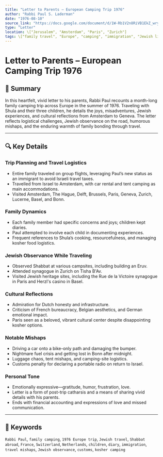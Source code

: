 ```yaml
---
title: "Letter to Parents – European Camping Trip 1976"
author: "Rabbi Paul S. Laderman"
date: "1976-08-10"
source_link: "https://docs.google.com/document/d/1W-Rb1V2n8RiVB1EkZ_wryiSJAZgp6aLO/edit?usp=share_link&ouid=116172739222740275984&rtpof=true&sd=true"
type: "Letter"
location: \["Jerusalem", "Amsterdam", "Paris", "Zurich"]
tags: \["family travel", "Europe", "camping", "immigration", "Jewish life abroad"]
---
```


# Letter to Parents – European Camping Trip 1976

## 📝 Summary

In this heartfelt, vivid letter to his parents, Rabbi Paul recounts a month-long family camping trip across Europe in the summer of 1976. Traveling with Shula and their three children, he details the joys, misadventures, Jewish experiences, and cultural reflections from Amsterdam to Geneva. The letter reflects logistical challenges, Jewish observance on the road, humorous mishaps, and the enduring warmth of family bonding through travel.

---

## 🔍 Key Details

### Trip Planning and Travel Logistics

* Entire family traveled on group flights, leveraging Paul’s new status as an immigrant to avoid Israeli travel taxes.
* Travelled from Israel to Amsterdam, with car rental and tent camping as main accommodations.
* Visited Amsterdam, The Hague, Delft, Brussels, Paris, Geneva, Zurich, Lucerne, Basel, and Bonn.

### Family Dynamics

* Each family member had specific concerns and joys; children kept diaries.
* Paul attempted to involve each child in documenting experiences.
* Frequent references to Shula’s cooking, resourcefulness, and managing kosher food logistics.

### Jewish Observance While Traveling

* Observed Shabbat at various campsites, including building an Eruv.
* Attended synagogue in Zurich on Tisha B'Av.
* Visited Jewish heritage sites, including the Rue de la Victoire synagogue in Paris and Herzl's casino in Basel.

### Cultural Reflections

* Admiration for Dutch honesty and infrastructure.
* Criticism of French bureaucracy, Belgian aesthetics, and German emotional impact.
* Paris seen as a beloved, vibrant cultural center despite disappointing kosher options.

### Notable Mishaps

* Driving a car onto a bike-only path and damaging the bumper.
* Nightmare fuel crisis and getting lost in Bonn after midnight.
* Luggage chaos, tent mishaps, and camping-site logistics.
* Customs penalty for declaring a portable radio on return to Israel.

### Personal Tone

* Emotionally expressive—gratitude, humor, frustration, love.
* Letter is a form of post-trip catharsis and a means of sharing vivid details with his parents.
* Ends with financial accounting and expressions of love and missed communication.

---

## 🧠 Keywords

`Rabbi Paul`, `family camping`, `1976 Europe trip`, `Jewish travel`, `Shabbat abroad`, `France`, `Switzerland`, `Netherlands`, `children`, `diary`, `immigration`, `travel mishaps`, `Jewish observance`, `customs`, `kosher camping`
